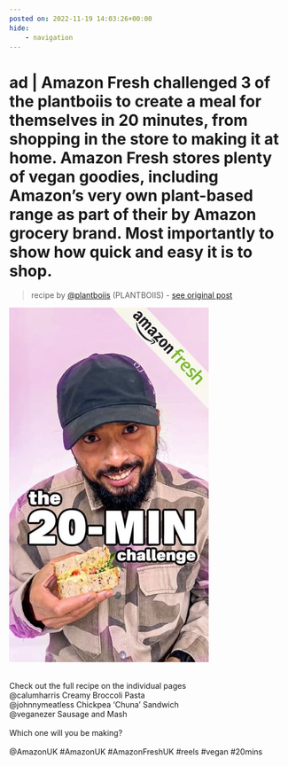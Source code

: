```yaml
---
posted on: 2022-11-19 14:03:26+00:00
hide:
    - navigation
---
```


# ad | Amazon Fresh challenged 3 of the plantboiis to create a meal for themselves in 20 minutes, from shopping in the store to making it at home. Amazon Fresh stores plenty of vegan goodies, including Amazon’s very own plant-based range as part of their by Amazon grocery brand. Most importantly to show how quick and easy it is to shop. 

> recipe by [@plantboiis](https://www.instagram.com/plantboiis/) 
(PLANTBOIIS) - [see original post](https://instagram.com/p/ClJSdnlqyyh)

![](../img/plantboiis_19-11-2022_1411.png)

\
Check out the full recipe on the individual pages\
@calumharris Creamy Broccoli Pasta\
@johnnymeatless Chickpea ‘Chuna’ Sandwich \
@veganezer Sausage and Mash\
\
Which one will you be making?\
\
@AmazonUK \#AmazonUK \#AmazonFreshUK \#reels \#vegan \#20mins 